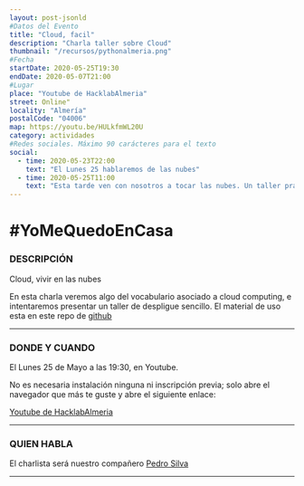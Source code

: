 ```yaml
---
layout: post-jsonld
#Datos del Evento
title: "Cloud, facil"
description: "Charla taller sobre Cloud"
thumbnail: "/recursos/pythonalmeria.png"
#Fecha
startDate: 2020-05-25T19:30
endDate: 2020-05-07T21:00
#Lugar
place: "Youtube de HacklabAlmeria"
street: Online"
locality: "Almería"
postalCode: "04006"
map: https://youtu.be/HULkfmWL20U
category: actividades
#Redes sociales. Máximo 90 carácteres para el texto
social:
  - time: 2020-05-23T22:00
    text: "El Lunes 25 hablaremos de las nubes"
  - time: 2020-05-25T11:00
    text: "Esta tarde ven con nosotros a tocar las nubes. Un taller práctico"
---
```


# #YoMeQuedoEnCasa

### DESCRIPCIÓN

Cloud, vivir en las nubes

En esta charla veremos algo del vocabulario asociado a cloud computing, e intentaremos presentar un taller de despligue sencillo.
El material de uso esta en este repo de [github](https://github.com/goretoxo/charla_cloud)

---

### DONDE Y CUANDO

El Lunes 25 de Mayo a las 19:30, en Youtube. 

No es necesaria instalación ninguna ni inscripción previa; solo abre el navegador que más te guste y abre el siguiente enlace:

[Youtube de HacklabAlmeria](https://youtu.be/HULkfmWL20U)

---

### QUIEN HABLA

El charlista será nuestro compañero [Pedro Silva](https://twitter.com/goretoxo)

---

